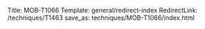 Title: MOB-T1066
Template: general/redirect-index
RedirectLink: /techniques/T1463
save_as: techniques/MOB-T1066/index.html